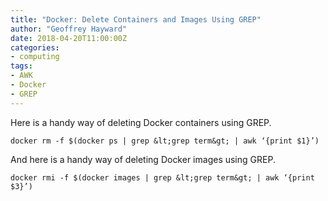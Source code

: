 ```yaml
---
title: "Docker: Delete Containers and Images Using GREP"
author: "Geoffrey Hayward"
date: 2018-04-20T11:00:00Z
categories:
- computing
tags:
- AWK
- Docker
- GREP
---
```

Here is a handy way of deleting Docker containers using GREP.

<!--more-->

```text
docker rm -f $(docker ps | grep &lt;grep term&gt; | awk ‘{print $1}’)
```

And here is a handy way of deleting Docker images using GREP.

```text
docker rmi -f $(docker images | grep &lt;grep term&gt; | awk ‘{print $3}’)
```

